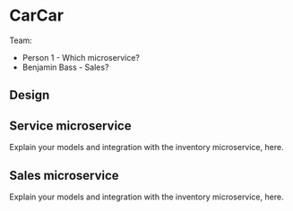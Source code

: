 # CarCar

Team:

- Person 1 - Which microservice?
- Benjamin Bass - Sales?

## Design

## Service microservice

Explain your models and integration with the inventory
microservice, here.

## Sales microservice

Explain your models and integration with the inventory
microservice, here.
